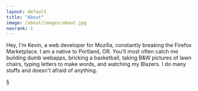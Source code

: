 ```yaml
---
layout: default
title: "About"
image: /about/images/about.jpg
navrank: 1
---
```


<p>
  Hey, I'm Kevin, a web developer for Mozilla, constantly breaking the Firefox
  Marketplace. I am a native to Portland, OR. You'll most often catch me building
  dumb webapps, bricking a basketball, taking B&W pictures of lawn chairs, typing
  letters to make words, and watching my Blazers. I do many stuffs and doesn't
  afraid of anything.
</p>

<p class="end-sect">&sect;</p>
